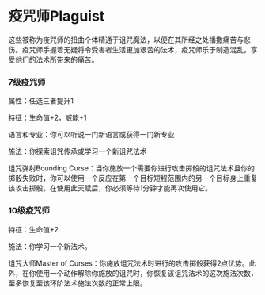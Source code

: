 # 疫咒师Plaguist

这些被称为疫咒师的扭曲个体精通于诅咒魔法，以便在其所经之处播撒痛苦与悲伤。疫咒师手握着无疑将令受害者生活更加艰苦的法术，疫咒师乐于制造混乱，享受他们的法术所带来的痛苦。

### 7级疫咒师

属性：任选三者提升1

特征：生命值+2，威能+1

语言和专业：你可以听说一门新语言或获得一门新专业

施法：你探索诅咒传承或学习一个新诅咒法术

诅咒弹射Bounding
Curse：当你施放一个需要你进行攻击掷骰的诅咒法术且你的掷骰失败时，你可以使用一个反应在第一个目标短程范围内的另一个目标身上重复该攻击掷骰。在使用此天赋后，你必须等待1分钟才能再次使用它。

### 10级疫咒师

特征：生命值+2

施法：你学习一个新法术。

诅咒大师Master of
Curses：你施放诅咒法术时进行的攻击掷骰获得2点优势。此外，在你使用一个动作解除你施放的诅咒时，你恢复该诅咒法术的这次施法次数，至多恢复至该环阶法术施法次数的正常上限。
